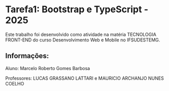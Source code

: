 # Tarefa1: Bootstrap e TypeScript - 2025

Este trabalho foi desenvolvido como atividade na matéria TECNOLOGIA FRONT-END do curso Desenvolvimento Web e Mobile no IFSUDESTEMG.

## Informações:
Aluno: Marcelo Roberto Gomes Barbosa

Professores: LUCAS GRASSANO LATTARI e MAURICIO ARCHANJO NUNES COELHO

